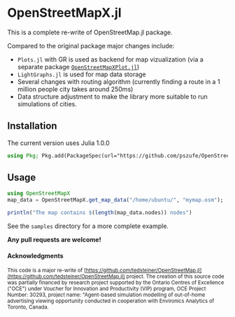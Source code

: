 # OpenStreetMapX.jl
This is a complete re-write of OpenStreetMap.jl package.  

Compared to the original package major changes include:

- `Plots.jl` with GR is used as backend for map vizualization (via a separate package   [`OpenStreetMapXPlot.jl`](https://github.com/pszufe/OpenStreetMapXPlot.jl))
- `LightGraphs.jl` is used for map data storage
- Several changes with routing algorithm (currently finding a route in a 1 million people city takes around 250ms)
- Data structure adjustment to make the library more suitable to run simulations of cities. 

## Installation

The current version uses Julia 1.0.0

```julia
using Pkg; Pkg.add(PackageSpec(url="https://github.com/pszufe/OpenStreetMapX.jl"))
```

## Usage

```julia
using OpenStreetMapX
map_data = OpenStreetMapX.get_map_data("/home/ubuntu/", "mymap.osm");

println("The map contains $(length(map_data.nodes)) nodes")
```

See the `samples` directory for a more complete example.  

**Any pull requests are welcome!**




#### Acknowledgments
<sup>This code is a major re-write of [https://github.com/tedsteiner/OpenStreetMap.jl](https://github.com/tedsteiner/OpenStreetMap.jl) project.
The creation of this source code was partially financed by research project supported by the Ontario Centres of Excellence ("OCE") under Voucher for Innovation and Productivity (VIP) program, OCE Project Number: 30293, project name: "Agent-based simulation modelling of out-of-home advertising viewing opportunity conducted in cooperation with Environics Analytics of Toronto, Canada. </sup>

